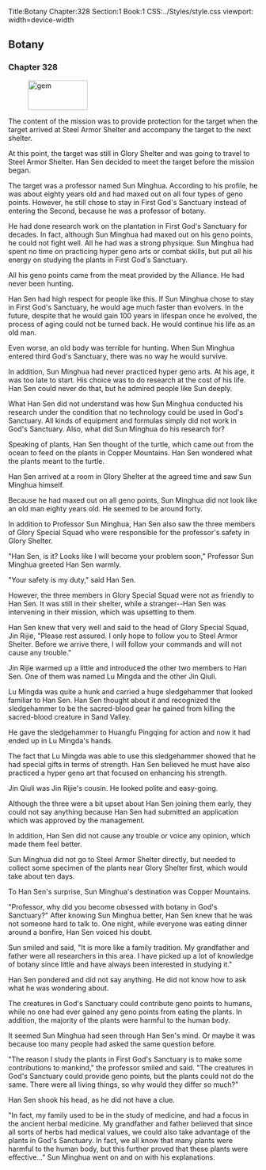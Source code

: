 Title:Botany 
Chapter:328 
Section:1 
Book:1 
CSS:../Styles/style.css 
viewport: width=device-width
  
## Botany
### Chapter 328 
<figure>
	<img src="../Images/gem.gif" alt="gem" id="gem" width="120" height="60" />
</figure>
  

  
  The content of the mission was to provide protection for the target when the target arrived at Steel Armor Shelter and accompany the target to the next shelter.

At this point, the target was still in Glory Shelter and was going to travel to Steel Armor Shelter. Han Sen decided to meet the target before the mission began.

The target was a professor named Sun Minghua. According to his profile, he was about eighty years old and had maxed out on all four types of geno points. However, he still chose to stay in First God's Sanctuary instead of entering the Second, because he was a professor of botany.

He had done research work on the plantation in First God's Sanctuary for decades. In fact, although Sun Minghua had maxed out on his geno points, he could not fight well. All he had was a strong physique. Sun Minghua had spent no time on practicing hyper geno arts or combat skills, but put all his energy on studying the plants in First God's Sanctuary.

All his geno points came from the meat provided by the Alliance. He had never been hunting.

Han Sen had high respect for people like this. If Sun Minghua chose to stay in First God's Sanctuary, he would age much faster than evolvers. In the future, despite that he would gain 100 years in lifespan once he evolved, the process of aging could not be turned back. He would continue his life as an old man.

Even worse, an old body was terrible for hunting. When Sun Minghua entered third God's Sanctuary, there was no way he would survive.

In addition, Sun Minghua had never practiced hyper geno arts. At his age, it was too late to start. His choice was to do research at the cost of his life. Han Sen could never do that, but he admired people like Sun deeply.

What Han Sen did not understand was how Sun Minghua conducted his research under the condition that no technology could be used in God's Sanctuary. All kinds of equipment and formulas simply did not work in God's Sanctuary. Also, what did Sun Minghua do his research for?

Speaking of plants, Han Sen thought of the turtle, which came out from the ocean to feed on the plants in Copper Mountains. Han Sen wondered what the plants meant to the turtle.

Han Sen arrived at a room in Glory Shelter at the agreed time and saw Sun Minghua himself.

Because he had maxed out on all geno points, Sun Minghua did not look like an old man eighty years old. He seemed to be around forty.

In addition to Professor Sun Minghua, Han Sen also saw the three members of Glory Special Squad who were responsible for the professor's safety in Glory Shelter.

"Han Sen, is it? Looks like I will become your problem soon," Professor Sun Minghua greeted Han Sen warmly.

"Your safety is my duty," said Han Sen.

However, the three members in Glory Special Squad were not as friendly to Han Sen. It was still in their shelter, while a stranger--Han Sen was intervening in their mission, which was upsetting to them.

Han Sen knew that very well and said to the head of Glory Special Squad, Jin Rijie, "Please rest assured. I only hope to follow you to Steel Armor Shelter. Before we arrive there, I will follow your commands and will not cause any trouble."

Jin Rijie warmed up a little and introduced the other two members to Han Sen. One of them was named Lu Mingda and the other Jin Qiuli.

Lu Mingda was quite a hunk and carried a huge sledgehammer that looked familiar to Han Sen. Han Sen thought about it and recognized the sledgehammer to be the sacred-blood gear he gained from killing the sacred-blood creature in Sand Valley.

He gave the sledgehammer to Huangfu Pingqing for action and now it had ended up in Lu Mingda's hands.

The fact that Lu Mingda was able to use this sledgehammer showed that he had special gifts in terms of strength. Han Sen believed he must have also practiced a hyper geno art that focused on enhancing his strength.

Jin Qiuli was Jin Rijie's cousin. He looked polite and easy-going.

Although the three were a bit upset about Han Sen joining them early, they could not say anything because Han Sen had submitted an application which was approved by the management.

In addition, Han Sen did not cause any trouble or voice any opinion, which made them feel better.

Sun Minghua did not go to Steel Armor Shelter directly, but needed to collect some specimen of the plants near Glory Shelter first, which would take about ten days.

To Han Sen's surprise, Sun Minghua's destination was Copper Mountains.

"Professor, why did you become obsessed with botany in God's Sanctuary?" After knowing Sun Minghua better, Han Sen knew that he was not someone hard to talk to. One night, while everyone was eating dinner around a bonfire, Han Sen voiced his doubt.

Sun smiled and said, "It is more like a family tradition. My grandfather and father were all researchers in this area. I have picked up a lot of knowledge of botany since little and have always been interested in studying it."

Han Sen pondered and did not say anything. He did not know how to ask what he was wondering about.

The creatures in God's Sanctuary could contribute geno points to humans, while no one had ever gained any geno points from eating the plants. In addition, the majority of the plants were harmful to the human body.

It seemed Sun Minghua had seen through Han Sen's mind. Or maybe it was because too many people had asked the same question before.

"The reason I study the plants in First God's Sanctuary is to make some contributions to mankind," the professor smiled and said. "The creatures in God's Sanctuary could provide geno points, but the plants could not do the same. There were all living things, so why would they differ so much?"

Han Sen shook his head, as he did not have a clue.

"In fact, my family used to be in the study of medicine, and had a focus in the ancient herbal medicine. My grandfather and father believed that since all sorts of herbs had medical values, we could also take advantage of the plants in God's Sanctuary. In fact, we all know that many plants were harmful to the human body, but this further proved that these plants were effective…" Sun Minghua went on and on with his explanations.
